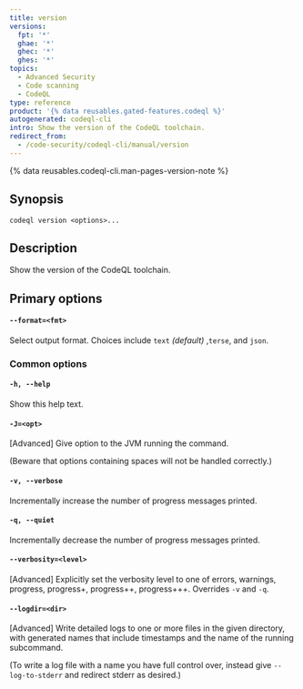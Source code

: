 ```yaml
---
title: version
versions:
  fpt: '*'
  ghae: '*'
  ghec: '*'
  ghes: '*'
topics:
  - Advanced Security
  - Code scanning
  - CodeQL
type: reference
product: '{% data reusables.gated-features.codeql %}'
autogenerated: codeql-cli
intro: Show the version of the CodeQL toolchain.
redirect_from:
  - /code-security/codeql-cli/manual/version
---
```



<!-- Content after this section is automatically generated -->

{% data reusables.codeql-cli.man-pages-version-note %}

## Synopsis

```shell copy
codeql version <options>...
```

## Description

Show the version of the CodeQL toolchain.

## Primary options

#### `--format=<fmt>`

Select output format. Choices include `text` _(default)_ ,`terse`, and
`json`.

### Common options

#### `-h, --help`

Show this help text.

#### `-J=<opt>`

\[Advanced] Give option to the JVM running the command.

(Beware that options containing spaces will not be handled correctly.)

#### `-v, --verbose`

Incrementally increase the number of progress messages printed.

#### `-q, --quiet`

Incrementally decrease the number of progress messages printed.

#### `--verbosity=<level>`

\[Advanced] Explicitly set the verbosity level to one of errors,
warnings, progress, progress+, progress++, progress+++. Overrides `-v`
and `-q`.

#### `--logdir=<dir>`

\[Advanced] Write detailed logs to one or more files in the given
directory, with generated names that include timestamps and the name of
the running subcommand.

(To write a log file with a name you have full control over, instead
give `--log-to-stderr` and redirect stderr as desired.)
